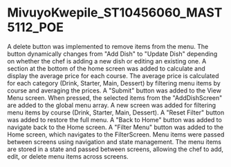 # MivuyoKwepile_ST10456060_MAST5112_POE

A delete button was implemented to remove items from the menu.
The button dynamically changes from "Add Dish" to "Update Dish" depending on whether the chef is adding a new dish or editing an existing one.
A section at the bottom of the home screen was added to calculate and display the average price for each course.
The average price is calculated for each category (Drink, Starter, Main, Dessert) by filtering menu items by course and averaging the prices.
A "Submit" button was added to the View Menu screen. When pressed, the selected items from the "AddDishScreen" are added to the global menu array.
A new screen was added for filtering menu items by course (Drink, Starter, Main, Dessert).
A "Reset Filter" button was added to restore the full menu.
A "Back to Home" button was added to navigate back to the Home screen.
A "Filter Menu" button was added to the Home screen, which navigates to the FilterScreen.
Menu items were passed between screens using navigation and state management.
The menu items are stored in a state and passed between screens, allowing the chef to add, edit, or delete menu items across screens.
